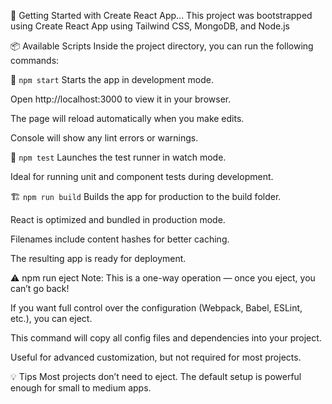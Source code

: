 🚀 Getting Started with Create React App...
This project was bootstrapped using Create React App using Tailwind CSS, MongoDB, and Node.js

📦 Available Scripts
Inside the project directory, you can run the following commands:

🔧 `npm start`
Starts the app in development mode.

Open http://localhost:3000 to view it in your browser.

The page will reload automatically when you make edits.

Console will show any lint errors or warnings.

🧪 `npm test`
Launches the test runner in watch mode.

Ideal for running unit and component tests during development.

🏗️ `npm run build`
Builds the app for production to the build folder.

React is optimized and bundled in production mode.

Filenames include content hashes for better caching.

The resulting app is ready for deployment.

⚠️ npm run eject
Note: This is a one-way operation — once you eject, you can’t go back!

If you want full control over the configuration (Webpack, Babel, ESLint, etc.), you can eject.

This command will copy all config files and dependencies into your project.

Useful for advanced customization, but not required for most projects.

💡 Tips
Most projects don’t need to eject. The default setup is powerful enough for small to medium apps.
